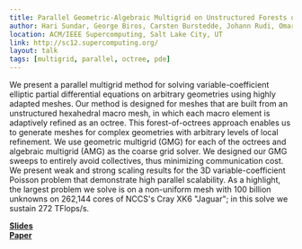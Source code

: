 ```yaml
---
title: Parallel Geometric-Algebraic Multigrid on Unstructured Forests of Octrees
author: Hari Sundar, George Biros, Carsten Burstedde, Johann Rudi, Omar Ghattas, Georg Stadler
location: ACM/IEEE Supercomputing, Salt Lake City, UT
link: http://sc12.supercomputing.org/
layout: talk
tags: [multigrid, parallel, octree, pde]
---
```


We present a parallel multigrid method for solving variable-coefficient elliptic partial differential equations on arbitrary geometries using highly adapted meshes. Our method is designed for meshes that are built from an unstructured hexahedral macro mesh, in which each macro element is adaptively refined as an octree. This forest-of-octrees approach enables us to generate meshes for complex geometries with arbitrary levels of local refinement. We use geometric multigrid (GMG) for each of the octrees and algebraic multigrid (AMG) as the coarse grid solver. We designed our GMG sweeps to entirely avoid collectives, thus minimizing communication cost. We present weak and strong scaling results for the 3D variable-coefficient Poisson problem that demonstrate high parallel scalability. As a highlight, the largest problem we solve is on a non-uniform mesh with 100 billion unknowns on 262,144 cores of NCCS's Cray XK6 "Jaguar"; in this solve we sustain 272 TFlops/s.

[**Slides**](/files/pres/sc12.pdf)   
[**Paper**](/files/pubs/sc12.pdf) 
